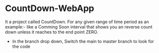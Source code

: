 # CountDown-WebApp
It a project called CountDown. For any given range of time period as an example:- like a Comming Soon interval that shows you an reverse count down unless it reaches to the end point ZERO.

- In the branch drop down, Switch the main to master branch to look for the code
